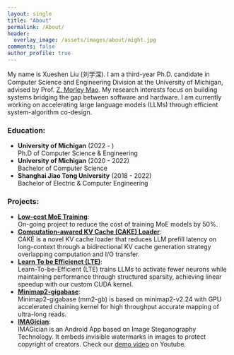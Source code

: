 ```yaml
---
layout: single
title: "About"
permalink: /About/
header:
  overlay_image: /assets/images/about/night.jpg
comments: false
author_profile: true
---
```


My name is Xueshen Liu (刘学深). I am a third-year Ph.D. candidate in Computer Science and Engineering Division at the University of Michigan, advised by Prof. [Z. Morley Mao](https://web.eecs.umich.edu/~zmao/). My research interests focus on building systems bridging the gap between software and hardware. I am currently working on accelerating large language models (LLMs) through efficient system-algorithm co-design. 

### Education:

- **University of Michigan** (2022 - )   
  Ph.D of Computer Science & Engineering
- **University of Michigan** (2020 - 2022)   
  Bachelor of Computer Science 
- **Shanghai Jiao Tong University** (2018 - 2022)   
  Bachelor of Electric & Computer Engineering 

### Projects:
- [**Low-cost MoE Training**](https://github.com/Luke20000429/MoE-Training):      
    On-going project to reduce the cost of training MoE models by 50%.
- [**Computation-awared KV Cache (CAKE) Loader**](https://github.com/Luke20000429/CAKE-stream):    
    CAKE is a novel KV cache loader that reduces LLM prefill latency on long-context through a bidirectional KV cache generation strategy overlapping computation and I/O transfer.
- [**Learn To be Efficienct (LTE)**](https://github.com/haizhongzheng/LTE):     
    Learn-To-be-Efficient (LTE) trains LLMs to activate fewer neurons while maintaining performance through structured sparsity, achieving linear speedup with our custom CUDA kernel.
- [**Minimap2-gigabase**](https://github.com/Minimap2onGPU/minimap2.git):      
    Minimap2-gigabase (mm2-gb) is based on minimap2-v2.24 with GPU accelerated chaining kernel for high throughput accurate mapping of ultra-long reads.
- [**IMAGician**](https://github.com/gty929/IMAGician):      
    IMAGician is an Android App based on Image Steganography Technology. It embeds invisible watermarks in images to protect copyright of creators. Check our [demo video](https://www.youtube.com/watch?v=FsU-6BkyvHQ) on Youtube. 
